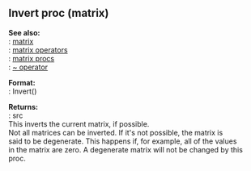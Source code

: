 ## Invert proc (matrix)    
**See also:**    
:   [matrix](/matrix)    
:   [matrix operators](/matrix/operators)    
:   [matrix procs](/matrix/proc)    
:   [\~ operator](/operator/~)    
<!-- -->    
**Format:**    
:   Invert()    
<!-- -->    
**Returns:**    
:   src    
This inverts the current matrix, if possible.    
Not all matrices can be inverted. If it\'s not possible, the matrix is    
said to be degenerate. This happens if, for example, all of the values    
in the matrix are zero. A degenerate matrix will not be changed by this    
proc.  